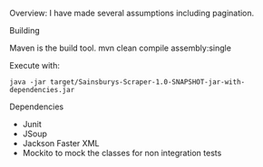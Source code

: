 Overview: 
I have made several assumptions including pagination. 


Building

Maven is the build tool. 
   mvn clean compile assembly:single
   
Execute with:

    java -jar target/Sainsburys-Scraper-1.0-SNAPSHOT-jar-with-dependencies.jar

Dependencies

 * Junit
 * JSoup
 * Jackson Faster XML
 * Mockito to mock the classes for non integration tests

